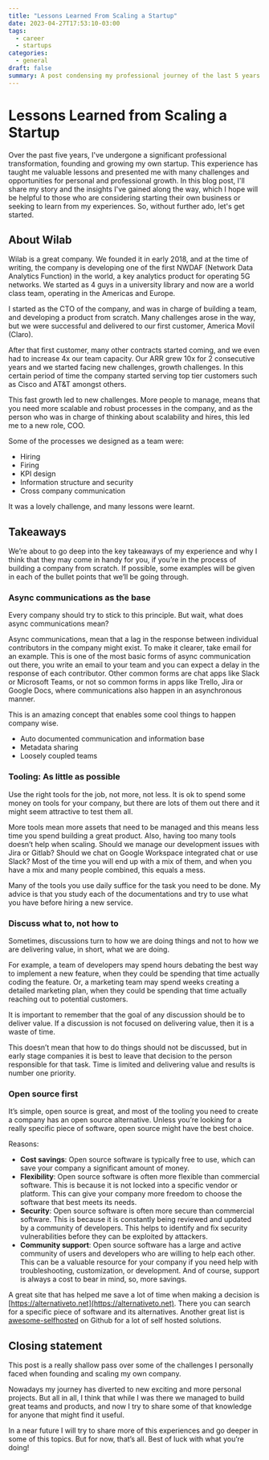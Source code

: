 ```yaml
---
title: "Lessons Learned From Scaling a Startup"
date: 2023-04-27T17:53:10-03:00
tags:
  - career
  - startups
categories:
  - general
draft: false
summary: A post condensing my professional journey of the last 5 years.
---
```


# Lessons Learned from Scaling a Startup

Over the past five years, I've undergone a significant professional transformation, founding and growing my own startup. This experience has taught me valuable lessons and presented me with many challenges and opportunities for personal and professional growth. In this blog post, I'll share my story and the insights I've gained along the way, which I hope will be helpful to those who are considering starting their own business or seeking to learn from my experiences. So, without further ado, let's get started.

## About Wilab

Wilab is a great company. We founded it in early 2018, and at the time of writing, the company is developing one of the first NWDAF (Network Data Analytics Function) in the world, a key analytics product for operating 5G networks. We started as 4 guys in a university library and now are a world class team, operating in the Americas and Europe.

I started as the CTO of the company, and was in charge of building a team, and developing a product from scratch. Many challenges arose in the way, but we were successful and delivered to our first customer, America Movil (Claro).

After that first customer, many other contracts started coming, and we even had to increase 4x our team capacity. Our ARR grew 10x for 2 consecutive years and we started facing new challenges, growth challenges. In this certain period of time the company started serving top tier customers such as Cisco and AT&T amongst others.

This fast growth led to new challenges. More people to manage, means that you need more scalable and robust processes in the company, and as the person who was in charge of thinking about scalability and hires, this led me to a new role, COO. 

Some of the processes we designed as a team were:

* Hiring
* Firing
* KPI design
* Information structure and security
* Cross company communication

It was a lovely challenge, and many lessons were learnt.

## Takeaways

We’re about to go deep into the key takeaways of my experience and why I think that they may come in handy for you, if you’re in the process of building a company from scratch. If possible, some examples will be given in each of the bullet points that we’ll be going through.

### Async communications as the base

Every company should try to stick to this principle. But wait, what does async communications mean?

Async communications, mean that a lag in the response between individual contributors in the company might exist. To make it clearer, take email for an example. This is one of the most basic forms of async communication out there, you write an email to your team and you can expect a delay in the response of each contributor. Other common forms are chat apps like Slack or Microsoft Teams, or not so common forms in apps like Trello, Jira or Google Docs, where communications also happen in an asynchronous manner.

This is an amazing concept that enables some cool things to happen company wise.

* Auto documented communication and information base
* Metadata sharing
* Loosely coupled teams

### Tooling: As little as possible

Use the right tools for the job, not more, not less. It is ok to spend some money on tools for your company, but there are lots of them out there and it might seem attractive to test them all.

More tools mean more assets that need to be managed and this means less time you spend building a great product. Also, having too many tools doesn’t help when scaling. Should we manage our development issues with Jira or Gitlab? Should we chat on Google Workspace integrated chat or use Slack? Most of the time you will end up with a mix of them, and when you have a mix and many people combined, this equals a mess.

Many of the tools you use daily suffice for the task you need to be done. My advice is that you study each of the documentations and try to use what you have before hiring a new service.

### Discuss what to, not how to

Sometimes, discussions turn to how we are doing things and not to how we are delivering value, in short, what we are doing.

For example, a team of developers may spend hours debating the best way to implement a new feature, when they could be spending that time actually coding the feature. Or, a marketing team may spend weeks creating a detailed marketing plan, when they could be spending that time actually reaching out to potential customers.

It is important to remember that the goal of any discussion should be to deliver value. If a discussion is not focused on delivering value, then it is a waste of time.

This doesn’t mean that how to do things should not be discussed, but in early stage companies it is best to leave that decision to the person responsible for that task. Time is limited and delivering value and results is number one priority.

### Open source first

It’s simple, open source is great, and most of the tooling you need to create a company has an open source alternative. Unless you’re looking for a really specific piece of software, open source might have the best choice.

Reasons:

* **Cost savings**: Open source software is typically free to use, which can save your company a significant amount of money.
* **Flexibility**: Open source software is often more flexible than commercial software. This is because it is not locked into a specific vendor or platform. This can give your company more freedom to choose the software that best meets its needs.
* **Security**: Open source software is often more secure than commercial software. This is because it is constantly being reviewed and updated by a community of developers. This helps to identify and fix security vulnerabilities before they can be exploited by attackers.
* **Community support**: Open source software has a large and active community of users and developers who are willing to help each other. This can be a valuable resource for your company if you need help with troubleshooting, customization, or development. And of course, support is always a cost to bear in mind, so, more savings.

A great site that has helped me save a lot of time when making a decision is [https://alternativeto.net](https://alternativeto.net). There you can search for a specific piece of software and its alternatives. Another great list is [awesome-selfhosted](https://github.com/awesome-selfhosted/awesome-selfhosted) on Github for a lot of self hosted solutions.

## Closing statement

This post is a really shallow pass over some of the challenges I personally faced when founding and scaling my own company.

Nowadays my journey has diverted to new exciting and more personal projects. But all in all, I think that while I was there we managed to build great teams and products, and now I try to share some of that knowledge for anyone that might find it useful.

In a near future I will try to share more of this experiences and go deeper in some of this topics. But for now, that’s all. Best of luck with what you’re doing!
